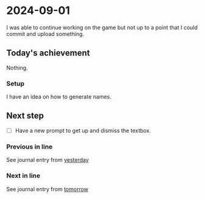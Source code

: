 <!--
SPDX-FileCopyrightText: 2024 André Jaenisch

SPDX-License-Identifier: AGPL-3.0-or-later
-->

# 2024-09-01

I was able to continue working on the game but not up to a point that I could
commit and upload something.

## Today's achievement

Nothing.

### Setup

I have an idea on how to generate names.

## Next step

- [ ] Have a new prompt to get up and dismiss the textbox.

### Previous in line

See journal entry from [yesterday][yesterday]

### Next in line

See journal entry from [tomorrow][tomorrow]

[tomorrow]: ./2024-09-21.md
[yesterday]: ./2024-08-31.md
